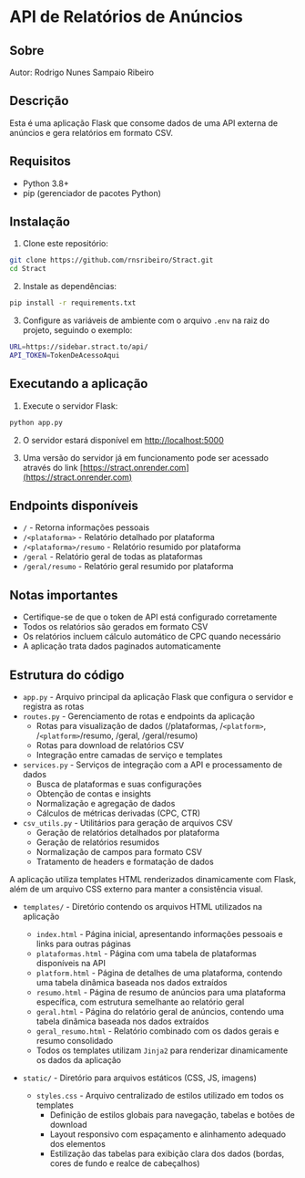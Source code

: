 # API de Relatórios de Anúncios

## Sobre

Autor: Rodrigo Nunes Sampaio Ribeiro

## Descrição

Esta é uma aplicação Flask que consome dados de uma API externa de anúncios e gera relatórios em formato CSV.

## Requisitos

- Python 3.8+
- pip (gerenciador de pacotes Python)

## Instalação

1. Clone este repositório:
```bash
git clone https://github.com/rnsribeiro/Stract.git
cd Stract
```

2. Instale as dependências:
```bash
pip install -r requirements.txt
```

3. Configure as variáveis de ambiente com o arquivo `.env` na raiz do projeto, seguindo o exemplo:
```bash
URL=https://sidebar.stract.to/api/
API_TOKEN=TokenDeAcessoAqui
```

## Executando a aplicação

1. Execute o servidor Flask:
```bash
python app.py
```

2. O servidor estará disponível em [http://localhost:5000](http://localhost:5000)


3. Uma versão do servidor já em funcionamento pode ser acessado através do link [https://stract.onrender.com](https://stract.onrender.com)


## Endpoints disponíveis

- `/` - Retorna informações pessoais
- `/<plataforma>` - Relatório detalhado por plataforma
- `/<plataforma>/resumo` - Relatório resumido por plataforma
- `/geral` - Relatório geral de todas as plataformas
- `/geral/resumo` - Relatório geral resumido por plataforma

## Notas importantes

- Certifique-se de que o token de API está configurado corretamente
- Todos os relatórios são gerados em formato CSV
- Os relatórios incluem cálculo automático de CPC quando necessário
- A aplicação trata dados paginados automaticamente

## Estrutura do código

- `app.py` - Arquivo principal da aplicação Flask que configura o servidor e registra as rotas
- `routes.py` - Gerenciamento de rotas e endpoints da aplicação
  - Rotas para visualização de dados (/plataformas, /`<platform>`, /`<platform>`/resumo, /geral, /geral/resumo)
  - Rotas para download de relatórios CSV
  - Integração entre camadas de serviço e templates
- `services.py` - Serviços de integração com a API e processamento de dados
  - Busca de plataformas e suas configurações
  - Obtenção de contas e insights
  - Normalização e agregação de dados
  - Cálculos de métricas derivadas (CPC, CTR)
- `csv_utils.py` - Utilitários para geração de arquivos CSV
  - Geração de relatórios detalhados por plataforma
  - Geração de relatórios resumidos
  - Normalização de campos para formato CSV
  - Tratamento de headers e formatação de dados
  
 A aplicação utiliza templates HTML renderizados dinamicamente com Flask, além de um arquivo CSS externo para manter a consistência visual.

- `templates/` - Diretório contendo os arquivos HTML utilizados na aplicação
  - `index.html` - Página inicial, apresentando informações pessoais e links para outras páginas
  - `plataformas.html` - Página com uma tabela de plataformas disponíveis na API
  - `platform.html` - Página de detalhes de uma plataforma, contendo uma tabela dinâmica baseada nos dados extraídos
  - `resumo.html` - Página de resumo de anúncios para uma plataforma específica, com estrutura semelhante ao relatório geral
  - `geral.html` - Página do relatório geral de anúncios, contendo uma tabela dinâmica baseada nos dados extraídos  
  - `geral_resumo.html` - Relatório combinado com os dados gerais e resumo consolidado
  - Todos os templates utilizam `Jinja2` para renderizar dinamicamente os dados da aplicação

- `static/` - Diretório para arquivos estáticos (CSS, JS, imagens)
  - `styles.css` - Arquivo centralizado de estilos utilizado em todos os templates
    - Definição de estilos globais para navegação, tabelas e botões de download
    - Layout responsivo com espaçamento e alinhamento adequado dos elementos
    - Estilização das tabelas para exibição clara dos dados (bordas, cores de fundo e realce de cabeçalhos)
